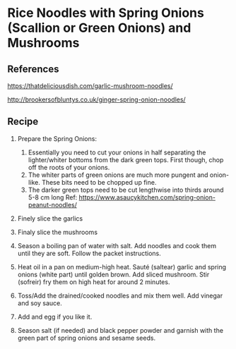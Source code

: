 
# Rice Noodles with Spring Onions (Scallion or Green Onions) and Mushrooms

## References

<https://thatdeliciousdish.com/garlic-mushroom-noodles/>

<http://brookersofbluntys.co.uk/ginger-spring-onion-noodles/>

## Recipe

1. Prepare the Spring Onions:
   1. Essentially you need to cut your onions in half separating the lighter/whiter bottoms from the dark green tops. First though, chop off the roots of your onions.
   2. The whiter parts of green onions are much more pungent and onion-like. These bits need to be chopped up fine.
   3. The darker green tops need to be cut lengthwise into thirds around 5-8 cm long
   Ref: <https://www.asaucykitchen.com/spring-onion-peanut-noodles/>

2. Finely slice the garlics
3. Finaly slice the mushrooms
4. Season a boiling pan of water with salt. Add noodles and cook them until they are soft. Follow the packet instructions.
5. Heat oil in a pan on medium-high heat. Sauté (saltear) garlic and spring onions (white part) until golden brown. Add sliced mushroom. Stir (sofreir) fry them on high heat for around 2 minutes.
6. Toss/Add the drained/cooked noodles and mix them well. Add vinegar and soy sauce.
7. Add and egg if you like it.
8. Season salt (if needed) and black pepper powder and garnish with the green part of spring onions and sesame seeds.

